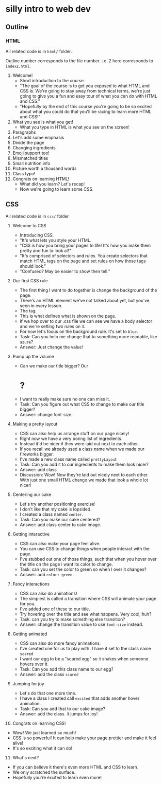 # silly intro to web dev

## Outline

### HTML

All related code is in `html/` folder.

Outline number corresponds to the file number. i.e. 2 here corresponds to `index2.html`.

1. Welcome!
   - Short introduction to the course.
   - "The goal of the course is to get you exposed to what HTML and CSS is. We're going to stay away from technical terms, we're just going to give you a fun and easy tour of what you can do with HTML and CSS."
   - "Hopefully by the end of this course you're going to be so excited about what you could do that you'll be racing to learn more HTML and CSS!"
2. What you see is what you get!
   - What you type in HTML is what you see on the screen!
3. Paragraphs
4. Let's add some emphasis
5. Divide the page
6. Changing ingredients
7. Emoji support too!
8. Mismatched titles
9. Small nutrition info
10. Picture worth a thousand words
11. Class typo!
12. Congrats on learning HTML!
    - What did you learn? Let's recap!
    - Now we're going to learn some CSS.

## CSS

All related code is in `css/` folder

1. Welcome to CSS

   - Introducing CSS.
   - "It's what lets you style your HTML.
   - "CSS is how you bring your pages to life! It's how you make them pretty and fun to look at!"
   - "It's comprised of selectors and rules. You create selectors that match HTML tags on the page and set rules on how those tags should look."
   - "Confused? May be easier to show then tell."

2. Our first CSS rule

   - The first thing I want to do together is change the background of the page.
   - There's an HTML element we've not talked about yet, but you've seen in every lesson.
   - The <body> tag.
   - This is what defines what is shown on the page.
   - If we hop over to our .css file we can see we have a body selector and we're setting two rules on it.
   - For now let's focus on the background rule. It's set to `blue`.
   - Task: Can you help me change that to something more readable, like `azure`?
   - Answer: Just change the value!

3. Pump up the volume

   - Can we make our title bigger? Our <h1>?
   - I want to really make sure no one can miss it.
   - Task: Can you figure out what CSS to change to make our title bigger?
   - Answer: change font-size

4. Making a pretty layout

   - CSS can also help us arrange stuff on our page nicely!
   - Right now we have a very boring list of ingredients.
   - Instead it'd be nicer if they were laid out next to each other.
   - If you recall we already used a class name when we made our fireworks bigger.
   - I've made a new class name called `prettyLayout`
   - Task: Can you add it to our ingredients to make them look nicer?
   - Answer: add class
   - Discussion: Wow! Now they're laid out nicely next to each other. With just one small HTML change we made that look a whole lot nicer!

5. Centering our cake

   - Let's try another positioning exercise!
   - I don't like that my cake is lopsided.
   - I created a class named `center`.
   - Task: Can you make our cake centered?
   - Answer: add class center to cake image.

6. Getting interactive

   - CSS can also make your page feel alive.
   - You can use CSS to change things when people interact with the page.
   - I've stubbed out one of those things, such that when you hover over the title on the page
     I want its color to change.
   - Task: can you set the color to green so when I over it changes?
   - Answer: add `color: green`.

7. Fancy interactions

   - CSS can also do animations!
   - The simplest is called a transition where CSS will animate your page for you.
   - I've added one of these to our title.
   - Try hovering over the title and see what happens. Very cool, huh?
   - Task: can you try to make something else transition?
   - Answer: change the transition value to use `font-size` instead.

8. Getting animated

   - CSS can also do more fancy animations.
   - I've created one for us to play with. I have it set to the class name `scared`
   - I want our egg to be a "scared egg" so it shakes when someone hovers over it.
   - Task: Can you add this class name to our egg?
   - Answer: add the class `scared`

9. Jumping for joy

   - Let's do that one more time.
   - I have a class I created call `excited` that adds another hover animation.
   - Task: Can you add that to our cake image?
   - Answer: add the class. It jumps for joy!

10. Congrats on learning CSS!

- Wow! We just learned so much!
- CSS is so powerful! It can help make your page prettier and make it feel alive!
- It's so exciting what it can do!

11. What's next?

- If you can believe it there's even more HTML and CSS to learn.
- We only scratched the surface.
- Hopefully you're excited to learn even more!
